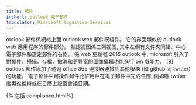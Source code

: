 ```yaml
---
title: 郵件
inshort: outlook 電子郵件
translator: Microsoft Cognitive Services
---
```


outlook 郵件係網絡上面 outlook web 郵件既組件。 它的界面類似於 outlook web 應用程序的郵件部分。 默認视图係三列视图, 其中左側有文件夾同組、中心電子郵件和選定郵件的右側。 係 web 更新嘅 2015 outlook 中, microsoft 引入了對郵件、掃描、存檔、撤消和更豐富的圖像編輯功能進行 pin 嘅能力。 [8] outlook 郵件添加了透過 office 365 連接器連接到其他服務 (如 github 同 twitter) 的功能。 電子郵件中可操作郵件允許用戶在電子郵件中完成任務, 例如喺 twitter 度再推推特或在日曆上設置會議日期。 

{% 包括 compliance.html%}



